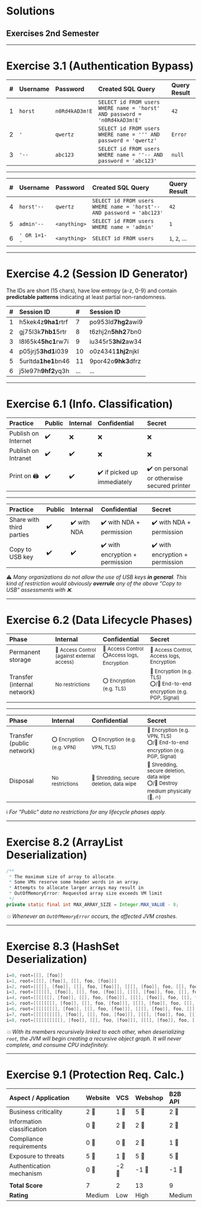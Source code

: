 <!-- theme: gaia -->

<!-- size: 16:9 -->

<!-- page_number: true -->

<!-- footer: Copyright (c) by Bjoern Kimminich | Licensed under CC-BY-SA 4.0 -->

# Solutions

## Exercises 2nd Semester

---

# Exercise 3.1 (Authentication Bypass)

| # | Username | Password       | Created SQL Query                                                         | Query Result |
|:--|:---------|:---------------|:--------------------------------------------------------------------------|:-------------|
| 1 | `horst`  | `n0Rd4kAD3m!E` | `SELECT id FROM users WHERE name = 'horst' AND password = 'n0Rd4kAD3m!E'` | `42`         |
| 2 | `'`      | `qwertz`       | `SELECT id FROM users WHERE name = ''' AND password = 'qwertz'`           | `Error`      |
| 3 | `'--`    | `abc123`       | `SELECT id FROM users WHERE name = ''-- AND password = 'abc123'`          | `null`       |

---

| # | Username     | Password     | Created SQL Query                                                     | Query Result  |
|:--|:-------------|:-------------|:----------------------------------------------------------------------|:--------------|
| 4 | `horst'--`   | `qwertz`     | `SELECT id FROM users WHERE name = 'horst'-- AND password = 'abc123'` | `42`          |
| 5 | `admin'--`   | `<anything>` | `SELECT id FROM users WHERE name = 'admin'`                           | `1`           |
| 6 | `' OR 1=1--` | `<anything>` | `SELECT id FROM users`                                                | `1`, `2`, ... |

---

<!-- *footer: -->

# Exercise 4.2 (Session ID Generator)

The IDs are short (15 chars), have low entropy (a-z, 0-9) and contain **predictable patterns** indicating at least partial non-randomness.

| # | Session ID          | #   | Session ID          |
|:--|:--------------------|:----|:--------------------|
| 1 | h5kek4z**9ha1**rtrf | 7   | po953ld**7hg2**awi9 |
| 2 | gj75l3k**7hb1**5rtr | 8   | t6zhj2n**5hh2**7bn0 |
| 3 | l8l65k4**5hc1**rw7i | 9   | iu345r5**3hi2**aw34 |
| 4 | p05jrj5**3hd1**i039 | 10  | o0z4341**1hj2**njkl |
| 5 | 5urltda**1he1**bn46 | 11  | 9por42o**9hk3**dfrz |
| 6 | j5le97h**9hf2**yq3h | ... | ...                 |

---

# Exercise 6.1 (Info. Classification)

| Practice            | Public             | Internal           | Confidential                                | Secret                                                      |
|:--------------------|:-------------------|:-------------------|:--------------------------------------------|:------------------------------------------------------------|
| Publish on Internet | :heavy_check_mark: | :x:                | :x:                                         | :x:                                                         |
| Publish on Intranet | :heavy_check_mark: | :heavy_check_mark: | :x:                                         | :x:                                                         |
| Print on :printer:  | :heavy_check_mark: | :heavy_check_mark: | :heavy_check_mark: if picked up immediately | :heavy_check_mark: on personal or otherwise secured printer |

---

| Practice                 | Public             | Internal                    | Confidential                                    | Secret                                          |
|:-------------------------|:-------------------|:----------------------------|:------------------------------------------------|:------------------------------------------------|
| Share with third parties | :heavy_check_mark: | :heavy_check_mark: with NDA | :heavy_check_mark: with NDA + permission        | :heavy_check_mark: with NDA + permission        |
| Copy to USB key          | :heavy_check_mark: | :heavy_check_mark:          | :heavy_check_mark: with encryption + permission | :heavy_check_mark: with encryption + permission |

:warning: _Many organizations do not allow the use of USB keys **in general**. This kind of restriction would obviously **overrule** any of the above "Copy to USB" assessments with :x:._

---

<!-- *footer: -->

# Exercise 6.2 (Data Lifecycle Phases)

| Phase                       | Internal                                                             | Confidential                                                             | Secret                                                                                                         |
|:----------------------------|:---------------------------------------------------------------------|:-------------------------------------------------------------------------|:---------------------------------------------------------------------------------------------------------------|
| Permanent storage           | <small>:red_circle: Access Control (against external access)</small> | <small>:red_circle: Access Control<br>:o:Access logs, Encryption</small> | <small>:red_circle: Access Control, Access logs, Encryption</small>                                            |
| Transfer (internal network) | <small>No restrictions</small>                                       | <small>:o: Encryption (e.g. TLS)</small>                                 | <small>:red_circle: Encryption (e.g. TLS)<br>:o:/:red_circle: End-to-end encryption (e.g. PGP, Signal)</small> |

---

| Phase                     | Internal                                 | Confidential                                                      | Secret                                                                                                              |
|:--------------------------|:-----------------------------------------|:------------------------------------------------------------------|:--------------------------------------------------------------------------------------------------------------------|
| Transfer (public network) | <small>:o: Encryption (e.g. VPN)</small> | <small>:o: Encryption (e.g. VPN, TLS)</small>                     | <small>:red_circle: Encryption (e.g. VPN, TLS)<br>:o:/:red_circle: End-to-end encryption (e.g. PGP, Signal)</small> |
| Disposal                  | <small>No restrictions</small>           | <small>:red_circle: Shredding, secure deletion, data wipe</small> | <small>:red_circle: Shredding, secure deletion, data wipe<br>:o:/:red_circle: Destroy medium physically (:hammer:, :fire:)</small>     |

:information_source: _For "Public" data no restrictions for any lifecycle phases apply._

---

# Exercise 8.2 (ArrayList Deserialization)

```java
/**
 * The maximum size of array to allocate.
 * Some VMs reserve some header words in an array.
 * Attempts to allocate larger arrays may result in
 * OutOfMemoryError: Requested array size exceeds VM limit
 */
private static final int MAX_ARRAY_SIZE = Integer.MAX_VALUE - 8;
```

_:boom: Whenever an `OutOfMemoryError` occurs, the affected JVM crashes._

---

# Exercise 8.3 (HashSet Deserialization)

```java
i=0, root=[[], [foo]]
i=1, root=[[[], [foo]], [[], foo, [foo]]]
i=2, root=[[[[], [foo]], [[], foo, [foo]]], [[[], [foo]], foo, [[], foo, [foo]]]]
i=3, root=[[[[[], [foo]], [[], foo, [foo]]], [[[], [foo]], foo, [[], foo, [foo]]]], [[[[], [foo]], [[], foo, [foo]]], foo, [[[], [foo]], foo, [[], foo, [foo]]]]]
i=4, root=[[[[[[], [foo]], [[], foo, [foo]]], [[[], [foo]], foo, [[], foo, [foo]]]], [[[[], [foo]], [[], foo, [foo]]], foo, [[[], [foo]], foo, [[], foo, [foo]]]]], [[[[[], [foo]], [[], foo, [foo]]], [[[], [foo]], foo, [[], foo, [foo]]]], foo, [[[[], [foo]], [[], foo, [foo]]], foo, [[[], [foo]], foo, [[], foo, [foo]]]]]]
i=5, root=[[[[[[[], [foo]], [[], foo, [foo]]], [[[], [foo]], foo, [[], foo, [foo]]]], [[[[], [foo]], [[], foo, [foo]]], foo, [[[], [foo]], foo, [[], foo, [foo]]]]], [[[[[], [foo]], [[], foo, [foo]]], [[[], [foo]], foo, [[], foo, [foo]]]], foo, [[[[], [foo]], [[], foo, [foo]]], foo, [[[], [foo]], foo, [[], foo, [foo]]]]]], [[[[[[], [foo]], [[], foo, [foo]]], [[[], [foo]], foo, [[], foo, [foo]]]], [[[[], [foo]], [[], foo, [foo]]], foo, [[[], [foo]], foo, [[], foo, [foo]]]]], foo, [[[[[], [foo]], [[], foo, [foo]]], [[[], [foo]], foo, [[], foo, [foo]]]], foo, [[[[], [foo]], [[], foo, [foo]]], foo, [[[], [foo]], foo, [[], foo, [foo]]]]]]]
i=6, root=[[[[[[[[], [foo]], [[], foo, [foo]]], [[[], [foo]], foo, [[], foo, [foo]]]], [[[[], [foo]], [[], foo, [foo]]], foo, [[[], [foo]], foo, [[], foo, [foo]]]]], [[[[[], [foo]], [[], foo, [foo]]], [[[], [foo]], foo, [[], foo, [foo]]]], foo, [[[[], [foo]], [[], foo, [foo]]], foo, [[[], [foo]], foo, [[], foo, [foo]]]]]], [[[[[[], [foo]], [[], foo, [foo]]], [[[], [foo]], foo, [[], foo, [foo]]]], [[[[], [foo]], [[], foo, [foo]]], foo, [[[], [foo]], foo, [[], foo, [foo]]]]], foo, [[[[[], [foo]], [[], foo, [foo]]], [[[], [foo]], foo, [[], foo, [foo]]]], foo, [[[[], [foo]], [[], foo, [foo]]], foo, [[[], [foo]], foo, [[], foo, [foo]]]]]]], [[[[[[[], [foo]], [[], foo, [foo]]], [[[], [foo]], foo, [[], foo, [foo]]]], [[[[], [foo]], [[], foo, [foo]]], foo, [[[], [foo]], foo, [[], foo, [foo]]]]], [[[[[], [foo]], [[], foo, [foo]]], [[[], [foo]], foo, [[], foo, [foo]]]], foo, [[[[], [foo]], [[], foo, [foo]]], foo, [[[], [foo]], foo, [[], foo, [foo]]]]]], foo, [[[[[[], [foo]], [[], foo, [foo]]], [[[], [foo]], foo, [[], foo, [foo]]]], [[[[], [foo]], [[], foo, [foo]]], foo, [[[], [foo]], foo, [[], foo, [foo]]]]], foo, [[[[[], [foo]], [[], foo, [foo]]], [[[], [foo]], foo, [[], foo, [foo]]]], foo, [[[[], [foo]], [[], foo, [foo]]], foo, [[[], [foo]], foo, [[], foo, [foo]]]]]]]]
i=7, root=[[[[[[[[[], [foo]], [[], foo, [foo]]], [[[], [foo]], foo, [[], foo, [foo]]]], [[[[], [foo]], [[], foo, [foo]]], foo, [[[], [foo]], foo, [[], foo, [foo]]]]], [[[[[], [foo]], [[], foo, [foo]]], [[[], [foo]], foo, [[], foo, [foo]]]], foo, [[[[], [foo]], [[], foo, [foo]]], foo, [[[], [foo]], foo, [[], foo, [foo]]]]]], [[[[[[], [foo]], [[], foo, [foo]]], [[[], [foo]], foo, [[], foo, [foo]]]], [[[[], [foo]], [[], foo, [foo]]], foo, [[[], [foo]], foo, [[], foo, [foo]]]]], foo, [[[[[], [foo]], [[], foo, [foo]]], [[[], [foo]], foo, [[], foo, [foo]]]], foo, [[[[], [foo]], [[], foo, [foo]]], foo, [[[], [foo]], foo, [[], foo, [foo]]]]]]], [[[[[[[], [foo]], [[], foo, [foo]]], [[[], [foo]], foo, [[], foo, [foo]]]], [[[[], [foo]], [[], foo, [foo]]], foo, [[[], [foo]], foo, [[], foo, [foo]]]]], [[[[[], [foo]], [[], foo, [foo]]], [[[], [foo]], foo, [[], foo, [foo]]]], foo, [[[[], [foo]], [[], foo, [foo]]], foo, [[[], [foo]], foo, [[], foo, [foo]]]]]], foo, [[[[[[], [foo]], [[], foo, [foo]]], [[[], [foo]], foo, [[], foo, [foo]]]], [[[[], [foo]], [[], foo, [foo]]], foo, [[[], [foo]], foo, [[], foo, [foo]]]]], foo, [[[[[], [foo]], [[], foo, [foo]]], [[[], [foo]], foo, [[], foo, [foo]]]], foo, [[[[], [foo]], [[], foo, [foo]]], foo, [[[], [foo]], foo, [[], foo, [foo]]]]]]]], [[[[[[[[], [foo]], [[], foo, [foo]]], [[[], [foo]], foo, [[], foo, [foo]]]], [[[[], [foo]], [[], foo, [foo]]], foo, [[[], [foo]], foo, [[], foo, [foo]]]]], [[[[[], [foo]], [[], foo, [foo]]], [[[], [foo]], foo, [[], foo, [foo]]]], foo, [[[[], [foo]], [[], foo, [foo]]], foo, [[[], [foo]], foo, [[], foo, [foo]]]]]], [[[[[[], [foo]], [[], foo, [foo]]], [[[], [foo]], foo, [[], foo, [foo]]]], [[[[], [foo]], [[], foo, [foo]]], foo, [[[], [foo]], foo, [[], foo, [foo]]]]], foo, [[[[[], [foo]], [[], foo, [foo]]], [[[], [foo]], foo, [[], foo, [foo]]]], foo, [[[[], [foo]], [[], foo, [foo]]], foo, [[[], [foo]], foo, [[], foo, [foo]]]]]]], foo, [[[[[[[], [foo]], [[], foo, [foo]]], [[[], [foo]], foo, [[], foo, [foo]]]], [[[[], [foo]], [[], foo, [foo]]], foo, [[[], [foo]], foo, [[], foo, [foo]]]]], [[[[[], [foo]], [[], foo, [foo]]], [[[], [foo]], foo, [[], foo, [foo]]]], foo, [[[[], [foo]], [[], foo, [foo]]], foo, [[[], [foo]], foo, [[], foo, [foo]]]]]], foo, [[[[[[], [foo]], [[], foo, [foo]]], [[[], [foo]], foo, [[], foo, [foo]]]], [[[[], [foo]], [[], foo, [foo]]], foo, [[[], [foo]], foo, [[], foo, [foo]]]]], foo, [[[[[], [foo]], [[], foo, [foo]]], [[[], [foo]], foo, [[], foo, [foo]]]], foo, [[[[], [foo]], [[], foo, [foo]]], foo, [[[], [foo]], foo, [[], foo, [foo]]]]]]]]]
i=8, root=[[[[[[[[[[], [foo]], [[], foo, [foo]]], [[[], [foo]], foo, [[], foo, [foo]]]], [[[[], [foo]], [[], foo, [foo]]], foo, [[[], [foo]], foo, [[], foo, [foo]]]]], [[[[[], [foo]], [[], foo, [foo]]], [[[], [foo]], foo, [[], foo, [foo]]]], foo, [[[[], [foo]], [[], foo, [foo]]], foo, [[[], [foo]], foo, [[], foo, [foo]]]]]], [[[[[[], [foo]], [[], foo, [foo]]], [[[], [foo]], foo, [[], foo, [foo]]]], [[[[], [foo]], [[], foo, [foo]]], foo, [[[], [foo]], foo, [[], foo, [foo]]]]], foo, [[[[[], [foo]], [[], foo, [foo]]], [[[], [foo]], foo, [[], foo, [foo]]]], foo, [[[[], [foo]], [[], foo, [foo]]], foo, [[[], [foo]], foo, [[], foo, [foo]]]]]]], [[[[[[[], [foo]], [[], foo, [foo]]], [[[], [foo]], foo, [[], foo, [foo]]]], [[[[], [foo]], [[], foo, [foo]]], foo, [[[], [foo]], foo, [[], foo, [foo]]]]], [[[[[], [foo]], [[], foo, [foo]]], [[[], [foo]], foo, [[], foo, [foo]]]], foo, [[[[], [foo]], [[], foo, [foo]]], foo, [[[], [foo]], foo, [[], foo, [foo]]]]]], foo, [[[[[[], [foo]], [[], foo, [foo]]], [[[], [foo]], foo, [[], foo, [foo]]]], [[[[], [foo]], [[], foo, [foo]]], foo, [[[], [foo]], foo, [[], foo, [foo]]]]], foo, [[[[[], [foo]], [[], foo, [foo]]], [[[], [foo]], foo, [[], foo, [foo]]]], foo, [[[[], [foo]], [[], foo, [foo]]], foo, [[[], [foo]], foo, [[], foo, [foo]]]]]]]], [[[[[[[[], [foo]], [[], foo, [foo]]], [[[], [foo]], foo, [[], foo, [foo]]]], [[[[], [foo]], [[], foo, [foo]]], foo, [[[], [foo]], foo, [[], foo, [foo]]]]], [[[[[], [foo]], [[], foo, [foo]]], [[[], [foo]], foo, [[], foo, [foo]]]], foo, [[[[], [foo]], [[], foo, [foo]]], foo, [[[], [foo]], foo, [[], foo, [foo]]]]]], [[[[[[], [foo]], [[], foo, [foo]]], [[[], [foo]], foo, [[], foo, [foo]]]], [[[[], [foo]], [[], foo, [foo]]], foo, [[[], [foo]], foo, [[], foo, [foo]]]]], foo, [[[[[], [foo]], [[], foo, [foo]]], [[[], [foo]], foo, [[], foo, [foo]]]], foo, [[[[], [foo]], [[], foo, [foo]]], foo, [[[], [foo]], foo, [[], foo, [foo]]]]]]], foo, [[[[[[[], [foo]], [[], foo, [foo]]], [[[], [foo]], foo, [[], foo, [foo]]]], [[[[], [foo]], [[], foo, [foo]]], foo, [[[], [foo]], foo, [[], foo, [foo]]]]], [[[[[], [foo]], [[], foo, [foo]]], [[[], [foo]], foo, [[], foo, [foo]]]], foo, [[[[], [foo]], [[], foo, [foo]]], foo, [[[], [foo]], foo, [[], foo, [foo]]]]]], foo, [[[[[[], [foo]], [[], foo, [foo]]], [[[], [foo]], foo, [[], foo, [foo]]]], [[[[], [foo]], [[], foo, [foo]]], foo, [[[], [foo]], foo, [[], foo, [foo]]]]], foo, [[[[[], [foo]], [[], foo, [foo]]], [[[], [foo]], foo, [[], foo, [foo]]]], foo, [[[[], [foo]], [[], foo, [foo]]], foo, [[[], [foo]], foo, [[], foo, [foo]]]]]]]]], [[[[[[[[[], [foo]], [[], foo, [foo]]], [[[], [foo]], foo, [[], foo, [foo]]]], [[[[], [foo]], [[], foo, [foo]]], foo, [[[], [foo]], foo, [[], foo, [foo]]]]], [[[[[], [foo]], [[], foo, [foo]]], [[[], [foo]], foo, [[], foo, [foo]]]], foo, [[[[], [foo]], [[], foo, [foo]]], foo, [[[], [foo]], foo, [[], foo, [foo]]]]]], [[[[[[], [foo]], [[], foo, [foo]]], [[[], [foo]], foo, [[], foo, [foo]]]], [[[[], [foo]], [[], foo, [foo]]], foo, [[[], [foo]], foo, [[], foo, [foo]]]]], foo, [[[[[], [foo]], [[], foo, [foo]]], [[[], [foo]], foo, [[], foo, [foo]]]], foo, [[[[], [foo]], [[], foo, [foo]]], foo, [[[], [foo]], foo, [[], foo, [foo]]]]]]], [[[[[[[], [foo]], [[], foo, [foo]]], [[[], [foo]], foo, [[], foo, [foo]]]], [[[[], [foo]], [[], foo, [foo]]], foo, [[[], [foo]], foo, [[], foo, [foo]]]]], [[[[[], [foo]], [[], foo, [foo]]], [[[], [foo]], foo, [[], foo, [foo]]]], foo, [[[[], [foo]], [[], foo, [foo]]], foo, [[[], [foo]], foo, [[], foo, [foo]]]]]], foo, [[[[[[], [foo]], [[], foo, [foo]]], [[[], [foo]], foo, [[], foo, [foo]]]], [[[[], [foo]], [[], foo, [foo]]], foo, [[[], [foo]], foo, [[], foo, [foo]]]]], foo, [[[[[], [foo]], [[], foo, [foo]]], [[[], [foo]], foo, [[], foo, [foo]]]], foo, [[[[], [foo]], [[], foo, [foo]]], foo, [[[], [foo]], foo, [[], foo, [foo]]]]]]]], foo, [[[[[[[[], [foo]], [[], foo, [foo]]], [[[], [foo]], foo, [[], foo, [foo]]]], [[[[], [foo]], [[], foo, [foo]]], foo, [[[], [foo]], foo, [[], foo, [foo]]]]], [[[[[], [foo]], [[], foo, [foo]]], [[[], [foo]], foo, [[], foo, [foo]]]], foo, [[[[], [foo]], [[], foo, [foo]]], foo, [[[], [foo]], foo, [[], foo, [foo]]]]]], [[[[[[], [foo]], [[], foo, [foo]]], [[[], [foo]], foo, [[], foo, [foo]]]], [[[[], [foo]], [[], foo, [foo]]], foo, [[[], [foo]], foo, [[], foo, [foo]]]]], foo, [[[[[], [foo]], [[], foo, [foo]]], [[[], [foo]], foo, [[], foo, [foo]]]], foo, [[[[], [foo]], [[], foo, [foo]]], foo, [[[], [foo]], foo, [[], foo, [foo]]]]]]], foo, [[[[[[[], [foo]], [[], foo, [foo]]], [[[], [foo]], foo, [[], foo, [foo]]]], [[[[], [foo]], [[], foo, [foo]]], foo, [[[], [foo]], foo, [[], foo, [foo]]]]], [[[[[], [foo]], [[], foo, [foo]]], [[[], [foo]], foo, [[], foo, [foo]]]], foo, [[[[], [foo]], [[], foo, [foo]]], foo, [[[], [foo]], foo, [[], foo, [foo]]]]]], foo, [[[[[[], [foo]], [[], foo, [foo]]], [[[], [foo]], foo, [[], foo, [foo]]]], [[[[], [foo]], [[], foo, [foo]]], foo, [[[], [foo]], foo, [[], foo, [foo]]]]], foo, [[[[[], [foo]], [[], foo, [foo]]], [[[], [foo]], foo, [[], foo, [foo]]]], foo, [[[[], [foo]], [[], foo, [foo]]], foo, [[[], [foo]], foo, [[], foo, [foo]]]]]]]]]]
```

_:boom: With its members recursively linked to each other, when deserializing `root`, the JVM will begin creating a recursive object graph. It will never complete, and consume CPU indefinitely._

---

# Exercise 9.1 (Protection Req. Calc.)

| Aspect / Application       | Website                  | VCS                      | Webshop                  | B2B API                  |
|:---------------------------|:-------------------------|:-------------------------|:-------------------------|:-------------------------|
| Business criticality       | 2 :large_orange_diamond: | 1 :small_orange_diamond: | 5 :red_circle:           | 2 :large_orange_diamond: |
| Information classification | 0 :green_heart:          | 2 :large_orange_diamond: | 2 :large_orange_diamond: | 2 :large_orange_diamond: |
| Compliance requirements    | 0 :green_heart:          | 0 :green_heart:          | 2 :large_orange_diamond: | 1 :small_orange_diamond: |
| Exposure to threats        | 5 :red_circle:           | 1 :small_orange_diamond: | 5 :red_circle:           | 5 :red_circle:           |
| Authentication mechanism   | 0 :small_blue_diamond:   | -2 :blue_heart:          | -1 :large_blue_diamond:  | -1 :large_blue_diamond:  |
|                            |                          |                          |                          |                          |
| **Total Score**            | 7                        | 2                        | 13                       | 9                        |
| **Rating**                 | Medium                   | Low                      | High                     | Medium                   |
